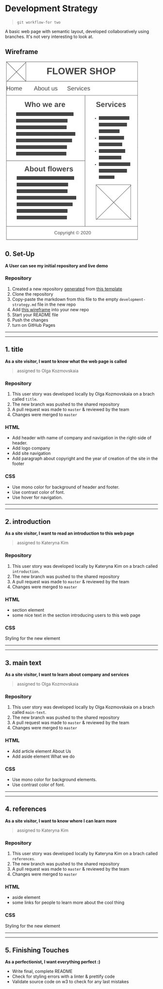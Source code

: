# Development Strategy

> `git workflow-for two`

A basic web page with semantic layout, developed collaboratively using branches.  It's not very interesting to look at.

## Wireframe

![wireframe](./wireframe.png)

## 0. Set-Up

__A User can see my initial repository and live demo__

### Repository

1. Created a new repository [generated](https://github.blog/2019-06-06-generate-new-repositories-with-repository-templates/) from [this template](https://github.com/hackyourfuturebelgium/w3-validation-template)
1. Clone the repository
1. Copy-paste the markdown from this file to the empty `development-strategy.md` file in the new repo
1. Add [this wireframe](./wireframe.png) into your new repo
1. Start your README file
1. Push the changes
1. turn on GitHub Pages

---
---

## 1. title

__As a site visitor, I want to know what the web page is called__

> assigned to Olga Kozmovskaia

### Repository

1. This user story was developed locally by Olga Kozmovskaia on a brach called `title`.
2. The new branch was pushed to the shared repository
3. A pull request was made to `master` & reviewed by the team
4. Changes were merged to `master`

### HTML

- Add header with name of company and navigation in the right-side of header.
- Add logo company
- Add site navigation
- Add paragraph about copyright and the year of creation of the site in the footer

### CSS

- Use mono color for background of header and footer.
- Use contrast color of font.
- Use hover for navigation.

---
---

## 2.  introduction

__As a site visitor, I want to read an introduction to this web page__

> assigned to Kateryna Kim

### Repository

1. This user story was developed locally by Kateryna Kim on a brach called `introduction`.
2. The new branch was pushed to the shared repository
3. A pull request was made to `master` & reviewed by the team
4. Changes were merged to `master`

### HTML

- section element
- some nice text in the section introducing users to this web page

### CSS

Styling for the new element

---
---

## 3. main text

__As a site visitor, I want to learn about company and services__

> assigned to Olga Kozmovskaia

### Repository

1. This user story was developed locally by Olga Kozmovskaia on a brach called `main-text`.
2. The new branch was pushed to the shared repository
3. A pull request was made to `master` & reviewed by the team
4. Changes were merged to `master`

### HTML

- Add article element About Us
- Add aside element What we do

### CSS

- Use mono color for background elements.
- Use contrast color of font.

---
---

## 4. references

__As a site visitor, I want to know where I can learn more__

> assigned to Kateryna Kim

### Repository

1. This user story was developed locally by Kateryna Kim on a brach called `references`.
2. The new branch was pushed to the shared repository
3. A pull request was made to `master` & reviewed by the team
4. Changes were merged to `master`

### HTML

- aside element
- some links for people to learn more about the cool thing

### CSS

Styling for the new element

---
---

## 5. Finishing Touches

__As a perfectionist, I want everything perfect :)__

- Write final, complete README
- Check for styling errors with a linter & prettify code
- Validate source code on w3 to check for any last mistakes
